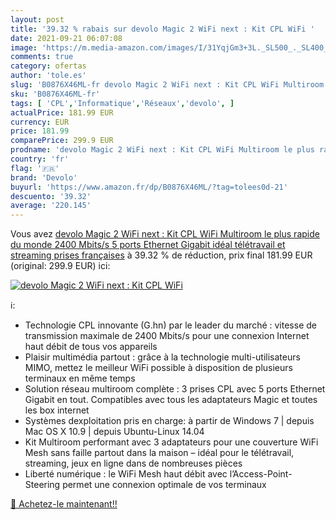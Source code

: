 ```yaml
---
layout: post
title: '39.32 % rabais sur devolo Magic 2 WiFi next : Kit CPL WiFi '
date: 2021-09-21 06:07:08
image: 'https://m.media-amazon.com/images/I/31YqjGm3+3L._SL500_._SL400_.jpg'
comments: true
category: ofertas
author: 'tole.es'
slug: 'B0876X46ML-fr devolo Magic 2 WiFi next : Kit CPL WiFi Multiroom le plus...'
sku: 'B0876X46ML-fr'
tags: [ 'CPL','Informatique','Réseaux','devolo', ]
actualPrice: 181.99 EUR
currency: EUR
price: 181.99
comparePrice: 299.9 EUR
prodname: 'devolo Magic 2 WiFi next : Kit CPL WiFi Multiroom le plus rapide du monde  2400 Mbits/s  5 ports Ethernet Gigabit  idéal télétravail et streaming  prises françaises'
country: 'fr'
flag: '🇫🇷'
brand: 'Devolo'
buyurl: 'https://www.amazon.fr/dp/B0876X46ML/?tag=tolees0d-21'
descuento: '39.32'
average: '220.145'
---
```


Vous avez [devolo Magic 2 WiFi next : Kit CPL WiFi Multiroom le plus rapide du monde  2400 Mbits/s  5 ports Ethernet Gigabit  idéal télétravail et streaming  prises françaises](https://www.amazon.fr/dp/B0876X46ML/?tag=tolees0d-21)  à  39.32 % de réduction, prix final  181.99 EUR (original: 299.9 EUR) ici:

[![devolo Magic 2 WiFi next : Kit CPL WiFi ](https://m.media-amazon.com/images/I/31YqjGm3+3L._SL500_._SL400_.jpg)](https://www.amazon.fr/dp/B0876X46ML/?tag=tolees0d-21)

ℹ️:

- Technologie CPL innovante (G.hn) par le leader du marché : vitesse de transmission maximale de 2400 Mbits/s pour une connexion Internet haut débit de tous vos appareils
- Plaisir multimédia partout : grâce à la technologie multi-utilisateurs MIMO, mettez le meilleur WiFi possible à disposition de plusieurs terminaux en même temps
- Solution réseau multiroom complète : 3 prises CPL avec 5 ports Ethernet Gigabit en tout. Compatibles avec tous les adaptateurs Magic et toutes les box internet
- Systèmes dexploitation pris en charge: à partir de Windows 7 | depuis Mac OS X 10.9 | depuis Ubuntu-Linux 14.04
- Kit Multiroom performant avec 3 adaptateurs pour une couverture WiFi Mesh sans faille partout dans la maison – idéal pour le télétravail, streaming, jeux en ligne dans de nombreuses pièces
- Liberté numérique : le WiFi Mesh haut débit avec l’Access-Point-Steering permet une connexion optimale de vos terminaux

[🛒 Achetez-le maintenant!!](https://www.amazon.fr/dp/B0876X46ML/?tag=tolees0d-21)
